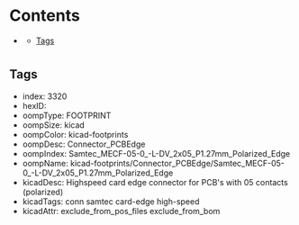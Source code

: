 



Contents
========

* [](#)
	* [Tags](#tags)

# 

## Tags

- index: 3320
- hexID: 
- oompType: FOOTPRINT
- oompSize: kicad
- oompColor: kicad-footprints
- oompDesc: Connector_PCBEdge
- oompIndex: Samtec_MECF-05-0_-L-DV_2x05_P1.27mm_Polarized_Edge
- oompName: kicad-footprints/Connector_PCBEdge/Samtec_MECF-05-0_-L-DV_2x05_P1.27mm_Polarized_Edge
- kicadDesc: Highspeed card edge connector for PCB's with 05 contacts (polarized)
- kicadTags: conn samtec card-edge high-speed
- kicadAttr: exclude_from_pos_files exclude_from_bom
